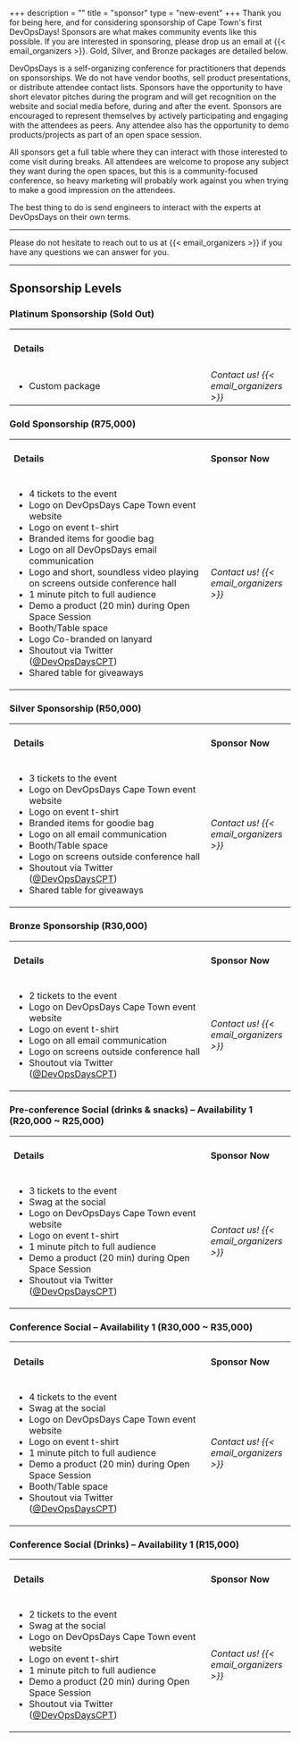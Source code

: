 +++
description = ""
title = "sponsor"
type = "new-event"
+++
Thank you for being here, and for considering sponsorship of Cape Town's first DevOpsDays! Sponsors are what makes community events like this possible. If you are interested in sponsoring, please drop us an email at {{< email_organizers >}}. Gold, Silver, and Bronze packages are detailed below.

DevOpsDays is a self-organizing conference for practitioners that depends on sponsorships. We do not have vendor booths, sell product presentations, or distribute attendee contact lists. Sponsors have the opportunity to have short elevator pitches during the program and will get recognition on the website and social media before, during and after the event. Sponsors are encouraged to represent themselves by actively participating and engaging with the attendees as peers. Any attendee also has the opportunity to demo products/projects as part of an open space session.

All sponsors get a full table where they can interact with those interested to come visit during breaks. All attendees are welcome to propose any subject they want during the open spaces, but this is a community-focused conference, so heavy marketing will probably work against you when trying to make a good impression on the attendees.

The best thing to do is send engineers to interact with the experts at DevOpsDays on their own terms.

<hr/>

Please do not hesitate to reach out to us at {{< email_organizers >}} if you have any questions we can answer for you.

<hr/>

## Sponsorship Levels
### Platinum Sponsorship (Sold Out)
<table width=500px>
<tr>
  <td width="70%"><h4>Details</h4></td>  
</tr>
<tr>
  <td>
    <ul>
      <li>Custom package</li>
    </ul>
  </td>
  <td>
    <i>Contact us! {{< email_organizers >}}</i>
  </td>
  </tr>

</table>

### Gold Sponsorship (R75,000)
<table width=500px>
  <tr>
    <td width="70%"><h4>Details</h4></td>
    <td><h4>Sponsor Now</h4></td>
  </tr>
  <tr>
    <td>
      <ul>
        <li>4 tickets to the event</li>
        <li>Logo on DevOpsDays Cape Town event website</li>
        <li>Logo on event t-shirt</li>
        <li>Branded items for goodie bag</li>
        <li>Logo on all DevOpsDays email communication</li>
        <li>Logo and short, soundless video playing on screens outside conference hall</li>
        <li>1 minute pitch to full audience</li>
        <li>Demo a product (20 min) during Open Space Session</li>
        <li>Booth/Table space</li>
        <li>Logo Co-branded on lanyard</li>
        <li>Shoutout via Twitter (<a href="https://twitter.com/devopsdayscpt">@DevOpsDaysCPT</a>)</li>
        <li>Shared table for giveaways</li>
      </ul>
    </td>
    <td>
      <i>Contact us! {{< email_organizers >}}</i>
    </td>
    </tr>
</table>

### Silver Sponsorship (R50,000)
<table width=500px>
  <tr>
    <td width="70%"><h4>Details</h4></td>
    <td><h4>Sponsor Now</h4></td>
  </tr>
  <tr>
    <td>
      <ul>
        <li>3 tickets to the event</li>
        <li>Logo on DevOpsDays Cape Town event website</li>
        <li>Logo on event t-shirt</li>
        <li>Branded items for goodie bag</li>
        <li>Logo on all email communication</li>
        <li>Booth/Table space</li>
        <li>Logo on screens outside conference hall</li>
        <li>Shoutout via Twitter (<a href="https://twitter.com/devopsdayscpt">@DevOpsDaysCPT</a>)</li>
        <li>Shared table for giveaways</li>
      </ul>
  </td>
  <td>
    <i>Contact us! {{< email_organizers >}}</i>
  </td>
  </tr>
</table>


### Bronze Sponsorship (R30,000)
<table width=500px>
  <tr>
    <td width="70%"><h4>Details</h4></td>
    <td><h4>Sponsor Now</h4></td>
  </tr>
  <tr>
    <td>
      <ul>
        <li>2 tickets to the event</li>
        <li>Logo on DevOpsDays Cape Town event website</li>
        <li>Logo on event t-shirt</li>
        <li>Logo on all email communication</li>
        <li>Logo on screens outside conference hall</li>
        <li>Shoutout via Twitter (<a href="https://twitter.com/devopsdayscpt">@DevOpsDaysCPT</a>)</li>
      </ul>
    </td>
    <td>
      <i>Contact us! {{< email_organizers >}}</i>
    </td>
    </tr>
</table>

### Pre-conference Social (drinks & snacks) – Availability 1 (R20,000 ~ R25,000)
<table>
  <tr>
    <td width="70%"><h4>Details</h4></td>
    <td><h4>Sponsor Now</h4></td>
  </tr>
  <tr>
    <td>
      <ul>
        <li>3 tickets to the event</li>
        <li>Swag at the social</li>
        <li>Logo on DevOpsDays Cape Town event website</li>
        <li>Logo on event t-shirt</li>
        <li>1 minute pitch to full audience</li>
        <li>Demo a product (20 min) during Open Space Session</li>
        <li>Shoutout via Twitter (<a href="https://twitter.com/devopsdayscpt">@DevOpsDaysCPT</a>)</li>        
      </ul>
  </td>
  <td>
    <i>Contact us! {{< email_organizers >}}</i>
  </td>
  </tr>
</table>

### Conference Social – Availability 1 (R30,000 ~ R35,000)
<table>
  <tr>
    <td width="70%"><h4>Details</h4></td>
    <td><h4>Sponsor Now</h4></td>
  </tr>
  <tr>
    <td>
      <ul>
        <li>4 tickets to the event</li>
        <li>Swag at the social</li>
        <li>Logo on DevOpsDays Cape Town event website</li>
        <li>Logo on event t-shirt</li>
        <li>1 minute pitch to full audience</li>
        <li>Demo a product (20 min) during Open Space Session</li>
        <li>Booth/Table space</li>
        <li>Shoutout via Twitter (<a href="https://twitter.com/devopsdayscpt">@DevOpsDaysCPT</a>)</li>
      </ul>
  </td>
  <td>
    <i>Contact us! {{< email_organizers >}}</i>
  </td>
  </tr>
</table>

### Conference Social (Drinks) – Availability 1 (R15,000)
<table>
  <tr>
    <td width="70%"><h4>Details</h4></td>
    <td><h4>Sponsor Now</h4></td>
  </tr>
  <tr>
    <td>
      <ul>
        <li>2 tickets to the event</li>
        <li>Swag at the social</li>
        <li>Logo on DevOpsDays Cape Town event website</li>
        <li>Logo on event t-shirt</li>
        <li>1 minute pitch to full audience</li>
        <li>Demo a product (20 min) during Open Space Session</li>
        <li>Shoutout via Twitter (<a href="https://twitter.com/devopsdayscpt">@DevOpsDaysCPT</a>)</li>
      </ul>
  </td>
  <td>
    <i>Contact us! {{< email_organizers >}}</i>
  </td>
  </tr>
</table>
